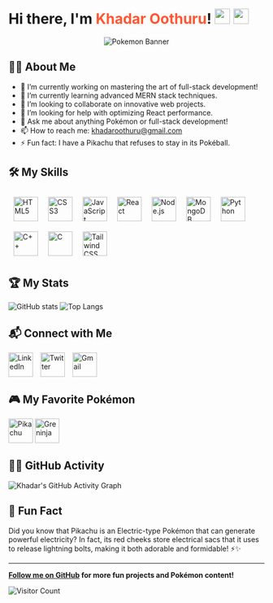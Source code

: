 # Hi there, I'm <span id="name" style="color: #ff5733;">Khadar Oothuru</span>! <img src="https://img.icons8.com/color/48/000000/pikachu-pokemon.png" width="30" height="30" /> <img src="https://img.icons8.com/color/48/000000/greninja.png" width="30" height="30" />

<div align="center">
    <img src="https://i.pinimg.com/originals/84/73/30/8473305740daf36cbbb6b2bba9257b83.gif" alt="Pokemon Banner"/>
</div>

## 🧑‍💻 About Me

- 🔭 I’m currently working on mastering the art of full-stack development!
- 🌱 I’m currently learning advanced MERN stack techniques.
- 👯 I’m looking to collaborate on innovative web projects.
- 🤔 I’m looking for help with optimizing React performance.
- 💬 Ask me about anything Pokémon or full-stack development!
- 📫 How to reach me: [khadaroothuru@gmail.com](mailto:khadaroothuru@gmail.com)
- ⚡ Fun fact: I have a Pikachu that refuses to stay in its Pokéball.

## 🛠️ My Skills

<div style="display: flex; flex-wrap: wrap;">
    <img src="https://img.icons8.com/color/48/000000/html-5--v1.png" alt="HTML5" width="48" height="48" style="margin: 10px;">
    <img src="https://img.icons8.com/color/48/000000/css3.png" alt="CSS3" width="48" height="48" style="margin: 10px;">
    <img src="https://img.icons8.com/color/48/000000/javascript--v1.png" alt="JavaScript" width="48" height="48" style="margin: 10px;">
    <img src="https://img.icons8.com/color/48/000000/react-native.png" alt="React" width="48" height="48" style="margin: 10px;">
    <img src="https://img.icons8.com/color/48/000000/nodejs.png" alt="Node.js" width="48" height="48" style="margin: 10px;">
    <img src="https://img.icons8.com/color/48/000000/mongodb.png" alt="MongoDB" width="48" height="48" style="margin: 10px;">
    <img src="https://img.icons8.com/color/48/000000/python.png" alt="Python" width="48" height="48" style="margin: 10px;">
    <img src="https://img.icons8.com/color/48/000000/c-plus-plus-logo.png" alt="C++" width="48" height="48" style="margin: 10px;">
    <img src="https://img.icons8.com/color/48/000000/c-programming.png" alt="C" width="48" height="48" style="margin: 10px;">
    <img src="https://img.icons8.com/color/48/000000/tailwind-css.png" alt="Tailwind CSS" width="48" height="48" style="margin: 10px;">
</div>

## 🏆 My Stats

![GitHub stats](https://github-readme-stats.vercel.app/api?username=khadar-oothuru&show_icons=true&theme=synthwave)
![Top Langs](https://github-readme-stats.vercel.app/api/top-langs/?username=khadar-oothuru&layout=compact&theme=synthwave)

## 📬 Connect with Me

<div style="display: flex; gap: 15px;">
    <a href="https://www.linkedin.com/in/khadar-oothuru-bb36882ab/"><img src="https://img.icons8.com/color/48/000000/linkedin.png" alt="LinkedIn" width="48" height="48"></a>
    <a href="https://twitter.com/KhadarOothru"><img src="https://img.icons8.com/color/48/000000/twitter--v1.png" alt="Twitter" width="48" height="48"></a>
    <a href="mailto:khadaroothuru@gmail.com"><img src="https://img.icons8.com/color/48/000000/gmail.png" alt="Gmail" width="48" height="48"></a>
</div>

## 🎮 My Favorite Pokémon

<img src="https://img.icons8.com/color/48/000000/pikachu-pokemon.png" alt="Pikachu" width="48" height="48"> 
<img src="https://img.icons8.com/color/48/000000/greninja.png" alt="Greninja" width="48" height="48">

## 🐱‍🏍 GitHub Activity

![Khadar's GitHub Activity Graph](https://activity-graph.herokuapp.com/graph?username=khadar-oothuru&theme=tokyo-night)

## 🥳 Fun Fact

Did you know that Pikachu is an Electric-type Pokémon that can generate powerful electricity? In fact, its red cheeks store electrical sacs that it uses to release lightning bolts, making it both adorable and formidable! ⚡✨

---

**[Follow me on GitHub](https://github.com/khadar-oothuru) for more fun projects and Pokémon content!**

![Visitor Count](https://visitor-badge.laobi.icu/badge?page_id=khadar-oothuru.khadar-oothuru)
